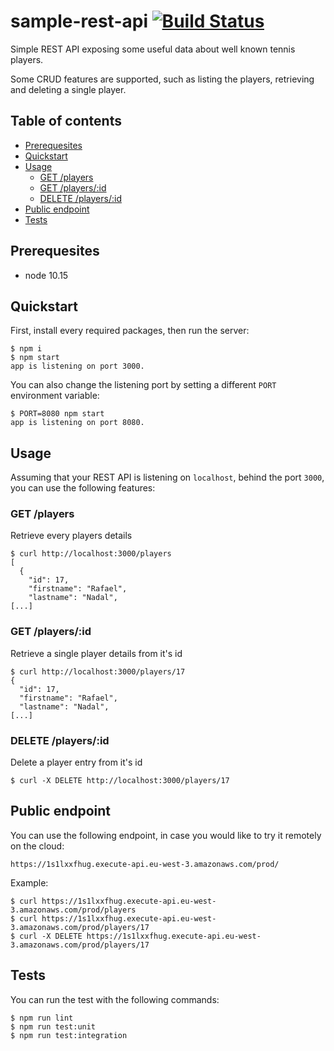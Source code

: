 # sample-rest-api [![Build Status][build-img]][build-href]

Simple REST API exposing some useful data about well known tennis players.

Some CRUD features are supported, such as listing the players, retrieving and deleting a single player.

## Table of contents

- [Prerequesites](#prerequesites)
- [Quickstart](#quickstart)
- [Usage](#usage)
  - [GET /players](#get-players)
  - [GET /players/:id](#get-playersid)
  - [DELETE /players/:id](#delete-playersid)
- [Public endpoint](#public-endpoint)
- [Tests](#tests)

## Prerequesites

* node 10.15

## Quickstart

First, install every required packages, then run the server:

```
$ npm i
$ npm start
app is listening on port 3000.
```

You can also change the listening port by setting a different `PORT` environment variable:

```
$ PORT=8080 npm start
app is listening on port 8080.
```

## Usage

Assuming that your REST API is listening on `localhost`, behind the port `3000`, you can use the following features:

### GET /players

Retrieve every players details

```
$ curl http://localhost:3000/players
[
  {
    "id": 17,
    "firstname": "Rafael",
    "lastname": "Nadal",
[...]
```

### GET /players/:id

Retrieve a single player details from it's id

```
$ curl http://localhost:3000/players/17
{
  "id": 17,
  "firstname": "Rafael",
  "lastname": "Nadal",
[...]
```

### DELETE /players/:id

Delete a player entry from it's id

```
$ curl -X DELETE http://localhost:3000/players/17
```

## Public endpoint

You can use the following endpoint, in case you would like to try it remotely on the cloud:

```
https://1s1lxxfhug.execute-api.eu-west-3.amazonaws.com/prod/
```

Example:

```
$ curl https://1s1lxxfhug.execute-api.eu-west-3.amazonaws.com/prod/players
$ curl https://1s1lxxfhug.execute-api.eu-west-3.amazonaws.com/prod/players/17
$ curl -X DELETE https://1s1lxxfhug.execute-api.eu-west-3.amazonaws.com/prod/players/17
```

## Tests

You can run the test with the following commands:

```
$ npm run lint
$ npm run test:unit
$ npm run test:integration
```

[build-img]:https://travis-ci.org/aisouard/sample-rest-api.svg?branch=master
[build-href]:https://travis-ci.org/aisouard/sample-rest-api
